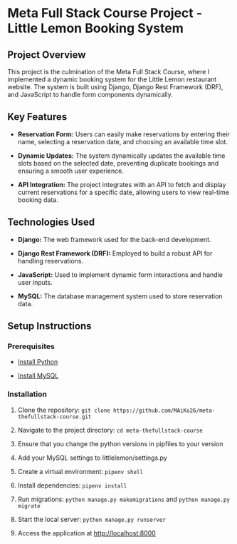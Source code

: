 # Meta Full Stack Course Project - Little Lemon Booking System

## Project Overview

This project is the culmination of the Meta Full Stack Course, where I implemented a dynamic booking system for the Little Lemon restaurant website. The system is built using Django, Django Rest Framework (DRF), and JavaScript to handle form components dynamically.

## Key Features

- **Reservation Form:** Users can easily make reservations by entering their name, selecting a reservation date, and choosing an available time slot.
  
- **Dynamic Updates:** The system dynamically updates the available time slots based on the selected date, preventing duplicate bookings and ensuring a smooth user experience.

- **API Integration:** The project integrates with an API to fetch and display current reservations for a specific date, allowing users to view real-time booking data.

## Technologies Used

- **Django:** The web framework used for the back-end development.
  
- **Django Rest Framework (DRF):** Employed to build a robust API for handling reservations.

- **JavaScript:** Used to implement dynamic form interactions and handle user inputs.

- **MySQL:** The database management system used to store reservation data.

## Setup Instructions

### Prerequisites

- [Install Python](https://www.python.org/downloads/)
  
- [Install MySQL](https://dev.mysql.com/downloads/)

### Installation

1. Clone the repository: `git clone https://github.com/MAiKo26/meta-thefullstack-course.git`

2. Navigate to the project directory: `cd meta-thefullstack-course`

3. Ensure that you change the python versions in pipfiles to your version

4. Add your MySQL settings to littlelemon/settings.py

5. Create a virtual environment: `pipenv shell`

6. Install dependencies: `pipenv install`

7. Run migrations: `python manage.py makemigrations` and `python manage.py migrate`

8. Start the local server: `python manage.py runserver`

9. Access the application at [http://localhost:8000](http://localhost:8000)

